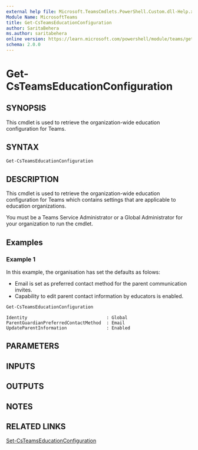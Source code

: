 ```yaml
---
external help file: Microsoft.TeamsCmdlets.PowerShell.Custom.dll-Help.xml
Module Name: MicrosoftTeams
title: Get-CsTeamsEducationConfiguration
author: SaritaBehera
ms.author: saritabehera
online version: https://learn.microsoft.com/powershell/module/teams/get-csteamseducationconfiguration
schema: 2.0.0
---
```


# Get-CsTeamsEducationConfiguration

## SYNOPSIS

This cmdlet is used to retrieve the organization-wide education configuration for Teams.

## SYNTAX

```powershell
Get-CsTeamsEducationConfiguration
```

## DESCRIPTION

This cmdlet is used to retrieve the organization-wide education configuration for Teams which contains settings that are applicable to education organizations.

You must be a Teams Service Administrator or a Global Administrator for your organization to run the cmdlet.

## Examples

### Example 1
In this example, the organisation has set the defaults as folows:
  - Email is set as preferred contact method for the parent communication invites.
  - Capability to edit parent contact information by educators is enabled.

```powershell
Get-CsTeamsEducationConfiguration
```
```Output
Identity                              : Global
ParentGuardianPreferredContactMethod  : Email
UpdateParentInformation               : Enabled
```

## PARAMETERS

## INPUTS

## OUTPUTS

## NOTES

## RELATED LINKS

[Set-CsTeamsEducationConfiguration](Set-CsTeamsEducationConfiguration.md)
